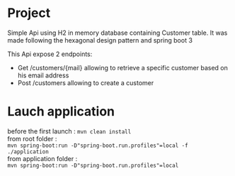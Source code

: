 # Project
Simple Api using H2 in memory database containing Customer table.
It was made following the hexagonal design pattern and spring boot 3

This Api expose 2 endpoints:
- Get /customers/{mail} allowing to retrieve a specific customer based on his email address
- Post /customers allowing to create a customer


# Lauch application
before the first launch :
`mvn clean install`  
from root folder :  
`mvn spring-boot:run -D"spring-boot.run.profiles"=local -f ./application`  
from application folder :  
`mvn spring-boot:run -D"spring-boot.run.profiles"=local`

